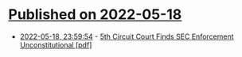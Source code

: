 # [Published on 2022-05-18](index.md)

* [2022-05-18, 23:59:54](https://news.ycombinator.com/item?id=31429091) - [5th Circuit Court Finds SEC Enforcement Unconstitutional [pdf]](https://www.ca5.uscourts.gov/opinions/pub/20/20-61007-CV0.pdf)
